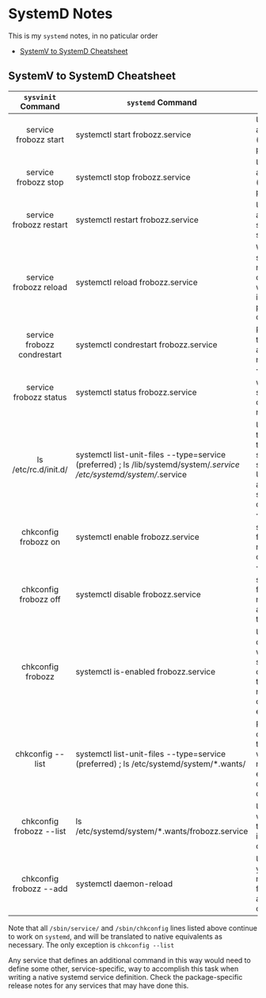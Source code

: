 # SystemD Notes

This is my `systemd` notes, in no paticular order

* [SystemV to SystemD Cheatsheet](#systemv-to-systemd-cheatsheet)

## SystemV to SystemD Cheatsheet

| `sysvinit` Command | `systemd` Command | Notes |
|:--------------------:|-------------------|-------|
|service frobozz start|systemctl start frobozz.service|Used to start a service (not reboot persistent)|
|service frobozz stop|systemctl stop frobozz.service|Used to stop a service (not reboot persistent)|
|service frobozz restart|systemctl restart frobozz.service|Used to stop and then start a service|
|service frobozz reload|systemctl reload frobozz.service|When supported, reloads the config file without interrupting pending operations.|
|service frobozz condrestart|systemctl condrestart frobozz.service|Restarts if the service is already running.|
|service frobozz status|systemctl status frobozz.service|Tells whether a service is currently running.|
|ls /etc/rc.d/init.d/|systemctl list-unit-files --type=service (preferred) ; ls /lib/systemd/system/*.service /etc/systemd/system/*.service| Used to list the services that can be started or stopped. Used to list all the services and other units|
|chkconfig frobozz on|systemctl enable frobozz.service|Turn the service on, for start at next boot, or other trigger.|
|chkconfig frobozz off|systemctl disable frobozz.service|Turn the service off for the next reboot, or any other trigger.|
|chkconfig frobozz|systemctl is-enabled frobozz.service|Used to check whether a service is configured to start or not in the current environment.|
|chkconfig --list|systemctl list-unit-files --type=service (preferred) ; ls /etc/systemd/system/*.wants/|Print a table of services that lists which runlevels each is configured on or off|
|chkconfig frobozz --list|ls /etc/systemd/system/*.wants/frobozz.service|Used to list what levels this service is configured on or off|
|chkconfig frobozz --add|systemctl daemon-reload|Used when you create a new service file or modify any configuration |

Note that all `/sbin/service/` and `/sbin/chkconfig` lines listed above continue to work on `systemd`, and will be translated to native equivalents as necessary. The only exception is `chkconfig --list`

Any service that defines an additional command in this way would need to define some other, service-specific, way to accomplish this task when writing a native systemd service definition.
Check the package-specific release notes for any services that may have done this.

